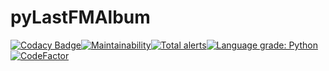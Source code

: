 # pyLastFMAlbum

[![Codacy Badge](https://api.codacy.com/project/badge/Grade/a5bbae111faa4da6bfbc3f17f43a5eea)](https://app.codacy.com/app/tdefise/pyLastFMAlbum?utm_source=github.com&utm_medium=referral&utm_content=tdefise/pyLastFMAlbum&utm_campaign=Badge_Grade_Dashboard)[![Maintainability](https://api.codeclimate.com/v1/badges/b37ce08d0845120c9548/maintainability)](https://codeclimate.com/github/tdefise/pyLastFMAlbum/maintainability)[![Total alerts](https://img.shields.io/lgtm/alerts/g/tdefise/pyLastFMAlbum.svg?logo=lgtm&logoWidth=18)](https://lgtm.com/projects/g/tdefise/pyLastFMAlbum/alerts/)[![Language grade: Python](https://img.shields.io/lgtm/grade/python/g/tdefise/pyLastFMAlbum.svg?logo=lgtm&logoWidth=18)](https://lgtm.com/projects/g/tdefise/pyLastFMAlbum/context:python)[![CodeFactor](https://www.codefactor.io/repository/github/tdefise/pylastfmalbum/badge)](https://www.codefactor.io/repository/github/tdefise/pylastfmalbum)


